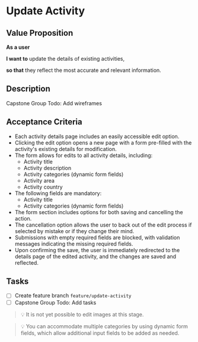# Update Activity

## Value Proposition

**As a user**

**I want to** update the details of existing activities,

**so that** they reflect the most accurate and relevant information.

## Description

Capstone Group Todo: Add wireframes

## Acceptance Criteria

- Each activity details page includes an easily accessible edit option.
- Clicking the edit option opens a new page with a form pre-filled with the activity's existing details for modification.
- The form allows for edits to all activity details, including:
  - Activity title
  - Activity description
  - Activity categories (dynamic form fields)
  - Activity area
  - Activity country
- The following fields are mandatory:
  - Activity title
  - Activity categories (dynamic form fields)
- The form section includes options for both saving and cancelling the action.
- The cancellation option allows the user to back out of the edit process if selected by mistake or if they change their mind.
- Submissions with empty required fields are blocked, with validation messages indicating the missing required fields.
- Upon confirming the save, the user is immediately redirected to the details page of the edited activity, and the changes are saved and reflected.

## Tasks

- [ ] Create feature branch `feature/update-activity`
- [ ] Capstone Group Todo: Add tasks

> 💡 It is not yet possible to edit images at this stage.

> 💡 You can accommodate multiple categories by using dynamic form fields, which allow additional input fields to be added as needed.
